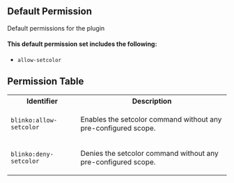 ## Default Permission

Default permissions for the plugin

#### This default permission set includes the following:

- `allow-setcolor`

## Permission Table

<table>
<tr>
<th>Identifier</th>
<th>Description</th>
</tr>


<tr>
<td>

`blinko:allow-setcolor`

</td>
<td>

Enables the setcolor command without any pre-configured scope.

</td>
</tr>

<tr>
<td>

`blinko:deny-setcolor`

</td>
<td>

Denies the setcolor command without any pre-configured scope.

</td>
</tr>
</table>
